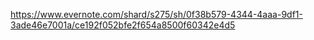 https://www.evernote.com/shard/s275/sh/0f38b579-4344-4aaa-9df1-3ade46e7001a/ce192f052bfe2f654a8500f60342e4d5
